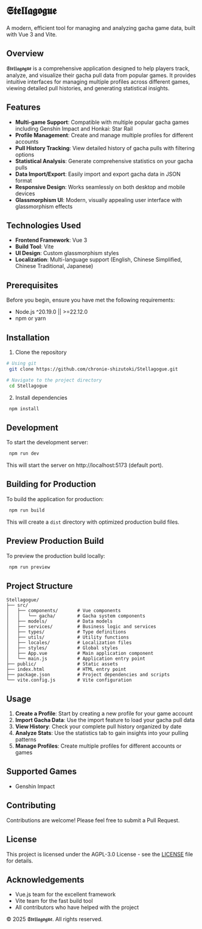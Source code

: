 # 𝕾𝖙𝖊𝖑𝖑𝖆𝖌𝖔𝖌𝖚𝖊

A modern, efficient tool for managing and analyzing gacha game data, built with Vue 3 and Vite.

## Overview

𝕾𝖙𝖊𝖑𝖑𝖆𝖌𝖔𝖌𝖚𝖊 is a comprehensive application designed to help players track, analyze, and visualize their gacha pull data from popular games. It provides intuitive interfaces for managing multiple profiles across different games, viewing detailed pull histories, and generating statistical insights.

## Features

- **Multi-game Support**: Compatible with multiple popular gacha games including Genshin Impact and Honkai: Star Rail
- **Profile Management**: Create and manage multiple profiles for different accounts
- **Pull History Tracking**: View detailed history of gacha pulls with filtering options
- **Statistical Analysis**: Generate comprehensive statistics on your gacha pulls
- **Data Import/Export**: Easily import and export gacha data in JSON format
- **Responsive Design**: Works seamlessly on both desktop and mobile devices
- **Glassmorphism UI**: Modern, visually appealing user interface with glassmorphism effects

## Technologies Used

- **Frontend Framework**: Vue 3
- **Build Tool**: Vite
- **UI Design**: Custom glassmorphism styles
- **Localization**: Multi-language support (English, Chinese Simplified, Chinese Traditional, Japanese)

## Prerequisites

Before you begin, ensure you have met the following requirements:
- Node.js ^20.19.0 || >=22.12.0
- npm or yarn

## Installation

1. Clone the repository
```bash
# Using git
 git clone https://github.com/chronie-shizutoki/Stellagogue.git

# Navigate to the project directory
 cd Stellagogue
```

2. Install dependencies
```bash
 npm install
```

## Development

To start the development server:
```bash
 npm run dev
```

This will start the server on http://localhost:5173 (default port).

## Building for Production

To build the application for production:
```bash
 npm run build
```

This will create a `dist` directory with optimized production build files.

## Preview Production Build

To preview the production build locally:
```bash
 npm run preview
```

## Project Structure

```
Stellagogue/
├── src/
│   ├── components/       # Vue components
│   │   └── gacha/        # Gacha system components
│   ├── models/           # Data models
│   ├── services/         # Business logic and services
│   ├── types/            # Type definitions
│   ├── utils/            # Utility functions
│   ├── locales/          # Localization files
│   ├── styles/           # Global styles
│   ├── App.vue           # Main application component
│   └── main.js           # Application entry point
├── public/               # Static assets
├── index.html            # HTML entry point
├── package.json          # Project dependencies and scripts
└── vite.config.js        # Vite configuration
```

## Usage

1. **Create a Profile**: Start by creating a new profile for your game account
2. **Import Gacha Data**: Use the import feature to load your gacha pull data
3. **View History**: Check your complete pull history organized by date
4. **Analyze Stats**: Use the statistics tab to gain insights into your pulling patterns
5. **Manage Profiles**: Create multiple profiles for different accounts or games

## Supported Games
- Genshin Impact
<!-- - Honkai: Star Rail -->

## Contributing

Contributions are welcome! Please feel free to submit a Pull Request.

## License

This project is licensed under the AGPL-3.0 License - see the [LICENSE](LICENSE) file for details.

## Acknowledgements

- Vue.js team for the excellent framework
- Vite team for the fast build tool
- All contributors who have helped with the project

© 2025 𝕾𝖙𝖊𝖑𝖑𝖆𝖌𝖔𝖌𝖚𝖊. All rights reserved.